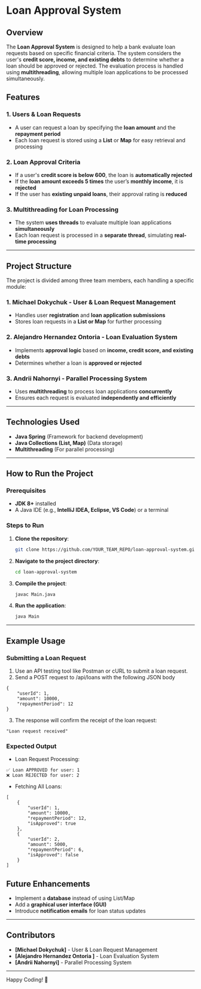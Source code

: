 # Loan Approval System

## Overview
The **Loan Approval System** is designed to help a bank evaluate loan requests based on specific financial criteria. The system considers the user's **credit score, income, and existing debts** to determine whether a loan should be approved or rejected. The evaluation process is handled using **multithreading**, allowing multiple loan applications to be processed simultaneously.

## Features
### 1. Users & Loan Requests
- A user can request a loan by specifying the **loan amount** and the **repayment period**
- Each loan request is stored using a **List** or **Map** for easy retrieval and processing

### 2. Loan Approval Criteria
- If a user's **credit score is below 600**, the loan is **automatically rejected**
- If the **loan amount exceeds 5 times** the user’s **monthly income**, it is **rejected**
- If the user has **existing unpaid loans**, their approval rating is **reduced**

### 3. Multithreading for Loan Processing
- The system **uses threads** to evaluate multiple loan applications **simultaneously**
- Each loan request is processed in a **separate thread**, simulating **real-time processing**

---

## Project Structure
The project is divided among three team members, each handling a specific module:

### 1. Michael Dokychuk - User & Loan Request Management
- Handles user **registration** and **loan application submissions**
- Stores loan requests in a **List or Map** for further processing

### 2. Alejandro Hernandez Ontoria - Loan Evaluation System
- Implements **approval logic** based on **income, credit score, and existing debts**
- Determines whether a loan is **approved or rejected**

### 3. Andrii Nahornyi - Parallel Processing System
- Uses **multithreading** to process loan applications **concurrently**
- Ensures each request is evaluated **independently and efficiently**

---

## Technologies Used
- **Java Spring** (Framework for backend development)
- **Java Collections (List, Map)** (Data storage)
- **Multithreading** (For parallel processing)
---

## How to Run the Project
### Prerequisites
- **JDK 8+** installed
- A Java IDE (e.g., **IntelliJ IDEA, Eclipse, VS Code**) or a terminal

### Steps to Run
1. **Clone the repository**:
   ```sh
   git clone https://github.com/YOUR_TEAM_REPO/loan-approval-system.git
   ```
2. **Navigate to the project directory**:
   ```sh
   cd loan-approval-system
   ```
3. **Compile the project**:
   ```sh
   javac Main.java
   ```
4. **Run the application**:
   ```sh
   java Main
   ```

---

## Example Usage
### Submitting a Loan Request
1. Use an API testing tool like Postman or cURL to submit a loan request.
2. Send a POST request to /api/loans with the following JSON body
```
{
    "userId": 1,
    "amount": 10000,
    "repaymentPeriod": 12
}
```
3. The response will confirm the receipt of the loan request:
```
"Loan request received"
```
### Expected Output
- Loan Request Processing:
```
✅ Loan APPROVED for user: 1
❌ Loan REJECTED for user: 2
```
- Fetching All Loans:
```
[
    {
        "userId": 1,
        "amount": 10000,
        "repaymentPeriod": 12,
        "isApproved": true
    },
    {
        "userId": 2,
        "amount": 5000,
        "repaymentPeriod": 6,
        "isApproved": false
    }
]
```

## Future Enhancements
- Implement a **database** instead of using List/Map
- Add a **graphical user interface (GUI)**
- Introduce **notification emails** for loan status updates

---

## Contributors
- **[Michael Dokychuk]** - User & Loan Request Management
- **[Alejandro Hernandez Ontoria ]** - Loan Evaluation System
- **[Andrii Nahornyi]** - Parallel Processing System

---

Happy Coding! 🚀
